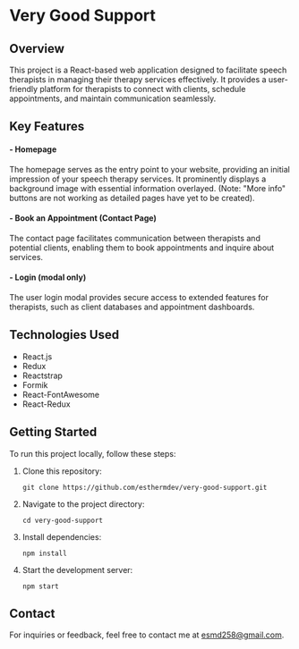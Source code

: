 # Very Good Support

## Overview

This project is a React-based web application designed to facilitate speech therapists in managing their therapy services effectively. It provides a user-friendly platform for therapists to connect with clients, schedule appointments, and maintain communication seamlessly.

## Key Features

#### - Homepage
The homepage serves as the entry point to your website, providing an initial impression of your speech therapy services. It prominently displays a background image with essential information overlayed. (Note: "More info" buttons are not working as detailed pages have yet to be created).
#### - Book an Appointment (Contact Page)
The contact page facilitates communication between therapists and potential clients, enabling them to book appointments and inquire about services.
#### - Login (modal only)
The user login modal provides secure access to extended features for therapists, such as client databases and appointment dashboards.

## Technologies Used

- React.js
- Redux
- Reactstrap
- Formik
- React-FontAwesome
- React-Redux

## Getting Started

To run this project locally, follow these steps:

1. Clone this repository:

    `git clone https://github.com/esthermdev/very-good-support.git`
    
2. Navigate to the project directory:
	
	`cd very-good-support`
	
1. Install dependencies:
    
    `npm install`
    
4. Start the development server:
    
    `npm start`
    
## Contact

For inquiries or feedback, feel free to contact me at esmd258@gmail.com.
